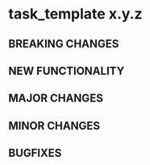 # task_template x.y.z

## BREAKING CHANGES

<!-- * Restructured `src` directory (PR #3). -->

## NEW FUNCTIONALITY

## MAJOR CHANGES

## MINOR CHANGES

## BUGFIXES

